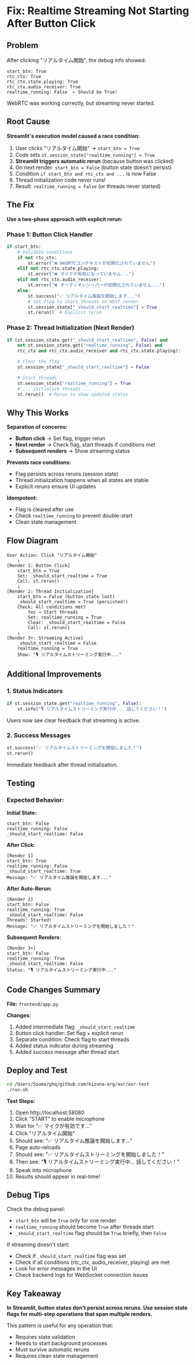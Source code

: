 # Fix: Realtime Streaming Not Starting After Button Click

## Problem

After clicking "リアルタイム開始", the debug info showed:

```
start_btn: True
rtc_ctx: True
rtc_ctx.state.playing: True
rtc_ctx.audio_receiver: True
realtime_running: False  ← Should be True!
```

WebRTC was working correctly, but streaming never started.

## Root Cause

**Streamlit's execution model caused a race condition:**

1. User clicks "リアルタイム開始" → `start_btn = True`
2. Code sets `st.session_state["realtime_running"] = True`
3. **Streamlit triggers automatic rerun** (because button was clicked)
4. On next render: `start_btn = False` (button state doesn't persist)
5. Condition `if start_btn and rtc_ctx and ...` is now False
6. Thread initialization code never runs!
7. Result: `realtime_running = False` (or threads never started)

## The Fix

**Use a two-phase approach with explicit rerun:**

### Phase 1: Button Click Handler

```python
if start_btn:
    # Validate conditions
    if not rtc_ctx:
        st.error("❌ WebRTCコンテキストが初期化されていません")
    elif not rtc_ctx.state.playing:
        st.error("❌ マイクが有効になっていません...")
    elif not rtc_ctx.audio_receiver:
        st.error("❌ オーディオレシーバーが初期化されていません...")
    else:
        st.success("✅ リアルタイム推論を開始します...")
        # Set flag to start threads on NEXT render
        st.session_state["_should_start_realtime"] = True
        st.rerun()  # Explicit rerun
```

### Phase 2: Thread Initialization (Next Render)

```python
if (st.session_state.get("_should_start_realtime", False) and
    not st.session_state.get("realtime_running", False) and
    rtc_ctx and rtc_ctx.audio_receiver and rtc_ctx.state.playing):

    # Clear the flag
    st.session_state["_should_start_realtime"] = False

    # Start threads
    st.session_state["realtime_running"] = True
    # ... initialize threads ...
    st.rerun()  # Rerun to show updated status
```

## Why This Works

**Separation of concerns:**

- **Button click** → Set flag, trigger rerun
- **Next render** → Check flag, start threads if conditions met
- **Subsequent renders** → Show streaming status

**Prevents race conditions:**

- Flag persists across reruns (session state)
- Thread initialization happens when all states are stable
- Explicit reruns ensure UI updates

**Idempotent:**

- Flag is cleared after use
- Check `realtime_running` to prevent double-start
- Clean state management

## Flow Diagram

```
User Action: Click "リアルタイム開始"
    ↓
[Render 1: Button Click]
    start_btn = True
    Set: _should_start_realtime = True
    Call: st.rerun()
    ↓
[Render 2: Thread Initialization]
    start_btn = False (button state lost)
    _should_start_realtime = True (persisted!)
    Check: All conditions met?
        Yes → Start threads
        Set: realtime_running = True
        Clear: _should_start_realtime = False
        Call: st.rerun()
    ↓
[Render 3+: Streaming Active]
    _should_start_realtime = False
    realtime_running = True
    Show: "🎙️ リアルタイムストリーミング実行中..."
```

## Additional Improvements

### 1. Status Indicators

```python
if st.session_state.get("realtime_running", False):
    st.info("🎙️ リアルタイムストリーミング実行中... 話してください！")
```

Users now see clear feedback that streaming is active.

### 2. Success Messages

```python
st.success("✅ リアルタイムストリーミングを開始しました！")
st.rerun()
```

Immediate feedback after thread initialization.

## Testing

### Expected Behavior:

**Initial State:**

```
start_btn: False
realtime_running: False
_should_start_realtime: False
```

**After Click:**

```
[Render 1]
start_btn: True
realtime_running: False
_should_start_realtime: True
Message: "✅ リアルタイム推論を開始します..."
```

**After Auto-Rerun:**

```
[Render 2]
start_btn: False
realtime_running: True
_should_start_realtime: False
Threads: Started!
Message: "✅ リアルタイムストリーミングを開始しました！"
```

**Subsequent Renders:**

```
[Render 3+]
start_btn: False
realtime_running: True
_should_start_realtime: False
Status: "🎙️ リアルタイムストリーミング実行中..."
```

## Code Changes Summary

**File:** `frontend/app.py`

**Changes:**

1. Added intermediate flag: `_should_start_realtime`
2. Button click handler: Set flag + explicit rerun
3. Separate condition: Check flag to start threads
4. Added status indicator during streaming
5. Added success message after thread start

## Deploy and Test

```bash
cd /Users/5ouma/ghq/github.com/kizuna-org/asr/asr-test
./run.sh
```

**Test Steps:**

1. Open http://localhost:58080
2. Click "START" to enable microphone
3. Wait for "✅ マイクが有効です..."
4. Click "リアルタイム開始"
5. Should see: "✅ リアルタイム推論を開始します..."
6. Page auto-reloads
7. Should see: "✅ リアルタイムストリーミングを開始しました！"
8. Then see: "🎙️ リアルタイムストリーミング実行中... 話してください！"
9. Speak into microphone
10. Results should appear in real-time!

## Debug Tips

Check the debug panel:

- `start_btn` will be `True` only for one render
- `realtime_running` should become `True` after threads start
- `_should_start_realtime` flag should be `True` briefly, then `False`

If streaming doesn't start:

- Check if `_should_start_realtime` flag was set
- Check if all conditions (rtc_ctx, audio_receiver, playing) are met
- Look for error messages in the UI
- Check backend logs for WebSocket connection issues

## Key Takeaway

**In Streamlit, button states don't persist across reruns. Use session state
flags for multi-step operations that span multiple renders.**

This pattern is useful for any operation that:

- Requires state validation
- Needs to start background processes
- Must survive automatic reruns
- Requires clean state management
